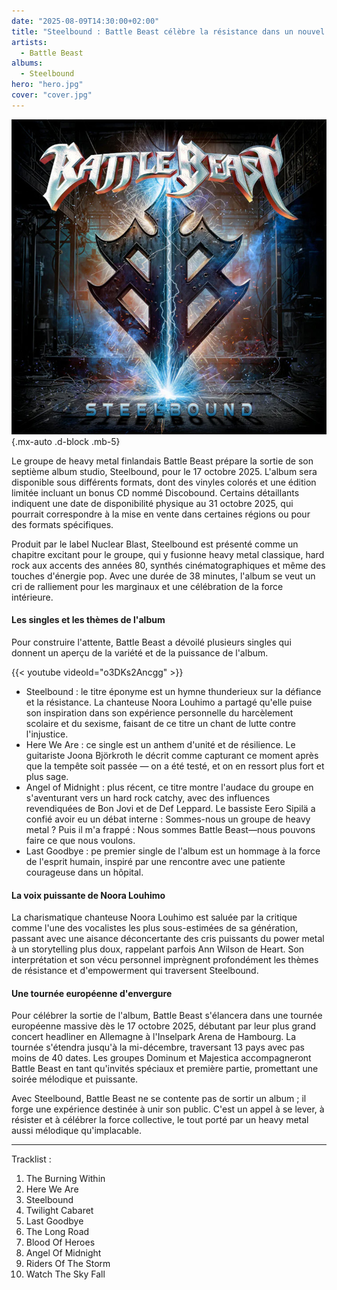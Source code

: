 ```yaml
---
date: "2025-08-09T14:30:00+02:00"
title: "Steelbound : Battle Beast célèbre la résistance dans un nouvel album"
artists:
  - Battle Beast
albums:
  - Steelbound
hero: "hero.jpg"
cover: "cover.jpg"
---
```


![Steelbound](cover.jpg)
{.mx-auto .d-block .mb-5}

Le groupe de heavy metal finlandais Battle Beast prépare la sortie de son septième album studio, Steelbound, pour le 17
octobre 2025. L'album sera disponible sous différents formats, dont des vinyles colorés et une édition limitée incluant
un bonus CD nommé Discobound. Certains détaillants indiquent une date de disponibilité physique au 31 octobre 2025,
qui pourrait correspondre à la mise en vente dans certaines régions ou pour des formats spécifiques.

Produit par le label Nuclear Blast, Steelbound est présenté comme un chapitre excitant pour le groupe, qui y
fusionne heavy metal classique, hard rock aux accents des années 80, synthés cinématographiques et même des touches
d'énergie pop. Avec une durée de 38 minutes, l'album se veut un cri de ralliement pour les marginaux et une célébration
de la force intérieure.

#### Les singles et les thèmes de l'album

Pour construire l'attente, Battle Beast a dévoilé plusieurs singles qui donnent un aperçu de la variété et de la
puissance de l'album.

{{< youtube videoId="o3DKs2Ancgg" >}}

* Steelbound : le titre éponyme est un hymne thunderieux sur la défiance et la résistance. La chanteuse Noora Louhimo a
  partagé qu'elle puise son inspiration dans son expérience personnelle du harcèlement scolaire et du sexisme,
  faisant de ce titre un chant de lutte contre l'injustice.
* Here We Are : ce single est un anthem d'unité et de résilience. Le guitariste Joona Björkroth le décrit comme
  capturant ce moment après que la tempête soit passée — on a été testé, et on en ressort plus fort et plus sage.
* Angel of Midnight : plus récent, ce titre montre l'audace du groupe en s'aventurant vers un hard rock catchy, avec
  des influences revendiquées de Bon Jovi et de Def Leppard. Le bassiste Eero Sipilä a confié avoir eu un débat
  interne : Sommes-nous un groupe de heavy metal ? Puis il m'a frappé : Nous sommes Battle Beast—nous pouvons faire ce
  que nous voulons.
* Last Goodbye : pe premier single de l'album est un hommage à la force de l'esprit humain, inspiré par une
  rencontre avec une patiente courageuse dans un hôpital.

#### La voix puissante de Noora Louhimo

La charismatique chanteuse Noora Louhimo est saluée par la critique comme l'une des vocalistes les plus sous-estimées de
sa génération, passant avec une aisance déconcertante des cris puissants du power metal à un storytelling plus doux,
rappelant parfois Ann Wilson de Heart. Son interprétation et son vécu personnel imprègnent profondément les thèmes de
résistance et d'empowerment qui traversent Steelbound.

#### Une tournée européenne d'envergure

Pour célébrer la sortie de l'album, Battle Beast s'élancera dans une tournée européenne massive dès le 17 octobre 2025,
débutant par leur plus grand concert headliner en Allemagne à l'Inselpark Arena de Hambourg. La tournée s'étendra
jusqu'à la mi-décembre, traversant 13 pays avec pas moins de 40 dates. Les groupes Dominum et Majestica accompagneront
Battle Beast en tant qu'invités spéciaux et première partie, promettant une soirée mélodique et puissante.

Avec Steelbound, Battle Beast ne se contente pas de sortir un album ; il forge une expérience destinée à unir son
public. C'est un appel à se lever, à résister et à célébrer la force collective, le tout porté par un heavy metal aussi
mélodique qu'implacable.

---

Tracklist :

01. The Burning Within
02. Here We Are
03. Steelbound
04. Twilight Cabaret
05. Last Goodbye
06. The Long Road
07. Blood Of Heroes
08. Angel Of Midnight
09. Riders Of The Storm
10. Watch The Sky Fall
